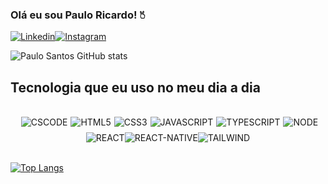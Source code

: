 ### Olá eu sou Paulo Ricardo! 🖔

[![Linkedin](https://img.shields.io/badge/LinkedIn-0077B5?style=for-the-badge&logo=linkedin&logoColor=white)](https://www.linkedin.com/in/paulo-ricardo-faria-santos-541aa01a5/)[![Instagram](https://img.shields.io/badge/Instagram-E4405F?style=for-the-badge&logo=instagram&logoColor=white)](https://www.instagram.com/devpaulorf/)

![Paulo Santos GitHub stats](https://github-readme-stats.vercel.app/api?username=paulorfsantos17&show_icons=true&theme=dark)

## Tecnologia que eu uso no meu dia a dia
<br/>
<div style="display: flex; gap:5px;align-items: center;justify-content:center"><br/>
  <img src="https://img.shields.io/badge/Made%20for-VSCode-1f425f.svg" alt="CSCODE" align="center">
  <img src="https://img.shields.io/badge/HTML5-E34F26?style=for-the-badge&logo=html5&logoColor=white" alt="HTML5" align="center">
  <img src="https://img.shields.io/badge/CSS3-1572B6?style=for-the-badge&logo=css3&logoColor=white" alt="CSS3" align="center">
  <img src="https://img.shields.io/badge/JavaScript-F7DF1E?style=for-the-badge&logo=javascript&logoColor=black" alt="JAVASCRIPT" align="center">
  <img src="https://img.shields.io/badge/TypeScript-007ACC?style=for-the-badge&logo=typescript&logoColor=white" alt="TYPESCRIPT" align="center">
  <img src="https://img.shields.io/badge/Node.js-43853D?style=for-the-badge&logo=node.js&logoColor=white" alt="NODE" align="center">
</div>

<div style="display: flex; align-items: center; justify-content:center; margin-top: 8px;">
  <img src="https://img.shields.io/badge/React-20232A?style=for-the-badge&logo=react&logoColor=61DAFB" alt="REACT" align="center">
  <img src="https://img.shields.io/badge/React_Native-20232A?style=for-the-badge&logo=react&logoColor=61DAFB" alt="REACT-NATIVE" align="center">
  <img src="https://img.shields.io/badge/Tailwind_CSS-38B2AC?style=for-the-badge&logo=tailwind-css&logoColor=white" alt="TAILWIND" align="center">
</div>

<br/>

[![Top Langs](https://github-readme-stats.vercel.app/api/top-langs/?username=paulorfsantos17&layout=compact)](https://https://github.com/paulorfsantos17)
